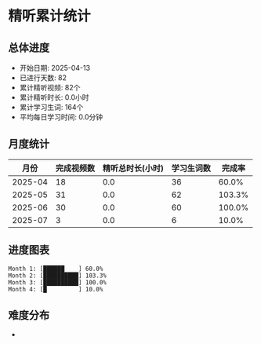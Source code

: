 # 精听累计统计

## 总体进度

- 开始日期: 2025-04-13
- 已进行天数: 82
- 累计精听视频: 82个
- 累计精听时长: 0.0小时
- 累计学习生词: 164个
- 平均每日学习时间: 0.0分钟

## 月度统计

| 月份 | 完成视频数 | 精听总时长(小时) | 学习生词数 | 完成率 |
|-----|-----------|----------------|----------|-------|
| 2025-04 | 18 | 0.0 | 36 | 60.0% |
| 2025-05 | 31 | 0.0 | 62 | 103.3% |
| 2025-06 | 30 | 0.0 | 60 | 100.0% |
| 2025-07 | 3 | 0.0 | 6 | 10.0% |

## 进度图表

```
Month 1: [██████    ] 60.0%
Month 2: [██████████] 103.3%
Month 3: [██████████] 100.0%
Month 4: [█         ] 10.0%
```

## 难度分布

- [简单/中等/困难]: 82 (100.0%)